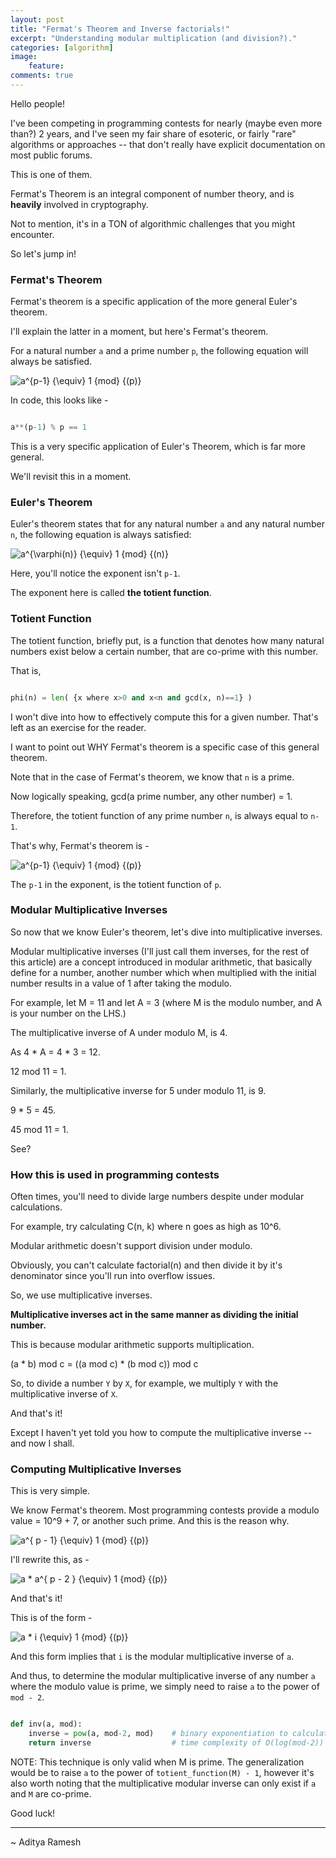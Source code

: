 ```yaml
---
layout: post
title: "Fermat's Theorem and Inverse factorials!"
excerpt: "Understanding modular multiplication (and division?)."
categories: [algorithm]
image:
    feature: 
comments: true
---
```


Hello people!

I've been competing in programming contests for nearly (maybe even more than?) 2 years, and I've seen my fair share of esoteric, or fairly "rare" algorithms or approaches -- that don't really have explicit documentation on most public forums.

This is one of them.

Fermat's Theorem is an integral component of number theory, and is **heavily** involved in cryptography.

Not to mention, it's in a TON of algorithmic challenges that you might encounter.

So let's jump in!

### Fermat's Theorem

Fermat's theorem is a specific application of the more general Euler's theorem.

I'll explain the latter in a moment, but here's Fermat's theorem.

For a natural number `a` and a prime number `p`, the following equation will always be satisfied. 

<img src="https://latex.codecogs.com/gif.latex?a^{p-1}&space;{\equiv}&space;1&space;{mod}&space;{(p)}" title="a^{p-1} {\equiv} 1 {mod} {(p)}" />

In code, this looks like -

```python

a**(p-1) % p == 1

```

This is a very specific application of Euler's Theorem, which is far more general.

We'll revisit this in a moment.

### Euler's Theorem

Euler's theorem states that for any natural number `a` and any natural number `n`, the following equation is always satisfied:

<img src="https://latex.codecogs.com/gif.latex?a^{\varphi(n)}&space;{\equiv}&space;1&space;{mod}&space;{(n)}" title="a^{\varphi(n)} {\equiv} 1 {mod} {(n)}" />

Here, you'll notice the exponent isn't `p-1`.

The exponent here is called **the totient function**.

### Totient Function

The totient function, briefly put, is a function that denotes how many natural numbers exist below a certain number, that are co-prime with this number.

That is, 

```python

phi(n) = len( {x where x>0 and x<n and gcd(x, n)==1} )

```

I won't dive into how to effectively compute this for a given number. That's left as an exercise for the reader.

I want to point out WHY Fermat's theorem is a specific case of this general theorem.

Note that in the case of Fermat's theorem, we know that `n` is a prime.

Now logically speaking, gcd(a prime number, any other number) = 1.

Therefore, the totient function of any prime number `n`, is always equal to `n-1`.

That's why, Fermat's theorem is - 

<img src="https://latex.codecogs.com/gif.latex?a^{p-1}&space;{\equiv}&space;1&space;{mod}&space;{(p)}" title="a^{p-1} {\equiv} 1 {mod} {(p)}" />

The `p-1` in the exponent, is the totient function of `p`.

### Modular Multiplicative Inverses

So now that we know Euler's theorem, let's dive into multiplicative inverses.

Modular multiplicative inverses (I'll just call them inverses, for the rest of this article) are a concept introduced in modular arithmetic, that basically define for a number, another number which when multiplied with the initial number results in a value of 1 after taking the modulo.

For example, let M = 11 and let A = 3 (where M is the modulo number, and A is your number on the LHS.)

The multiplicative inverse of A under modulo M, is 4.

As 4 * A = 4 * 3 = 12.

12 mod 11 = 1.

Similarly, the multiplicative inverse for 5 under modulo 11, is 9.

9 * 5 = 45.

45 mod 11 = 1.

See?

### How this is used in programming contests

Often times, you'll need to divide large numbers despite under modular calculations.

For example, try calculating C(n, k) where n goes as high as 10^6.

Modular arithmetic doesn't support division under modulo.

Obviously, you can't calculate factorial(n) and then divide it by it's denominator since you'll run into overflow issues.

So, we use multiplicative inverses.

**Multiplicative inverses act in the same manner as dividing the initial number.**

This is because modular arithmetic supports multiplication.

(a * b) mod c = ((a mod c) * (b mod c)) mod c

So, to divide a number `Y` by `X`, for example, we multiply `Y` with the multiplicative inverse of `X`.

And that's it!

Except I haven't yet told you how to compute the multiplicative inverse -- and now I shall.

### Computing Multiplicative Inverses

This is very simple.

We know Fermat's theorem. Most programming contests provide a modulo value = 10^9 + 7, or another such prime. And this is the reason why.

<img src="https://latex.codecogs.com/gif.latex?a^{&space;p&space;-&space;1}&space;{\equiv}&space;1&space;{mod}&space;{(p)}" title="a^{ p - 1} {\equiv} 1 {mod} {(p)}" />

I'll rewrite this, as -

<img src="https://latex.codecogs.com/gif.latex?a&space;*&space;a^{&space;p&space;-&space;2&space;}&space;{\equiv}&space;1&space;{mod}&space;{(p)}" title="a * a^{ p - 2 } {\equiv} 1 {mod} {(p)}" />

And that's it!

This is of the form -

<img src="https://latex.codecogs.com/gif.latex?a&space;*&space;i&space;{\equiv}&space;1&space;{mod}&space;{(p)}" title="a * i {\equiv} 1 {mod} {(p)}" />

And this form implies that `i` is the modular multiplicative inverse of `a`.

And thus, to determine the modular multiplicative inverse of any number `a` where the modulo value is prime, we simply need to raise `a` to the power of `mod - 2`.

```python

def inv(a, mod):
	inverse = pow(a, mod-2, mod) 	# binary exponentiation to calculate a**(mod-2) % mod 
	return inverse 					# time complexity of O(log(mod-2))

```

NOTE: This technique is only valid when M is prime. The generalization would be to raise `a` to the power of `totient_function(M) - 1`, however it's also worth noting that the multiplicative modular inverse can only exist if `a` and `M` are co-prime.

Good luck!

---

~ Aditya Ramesh
